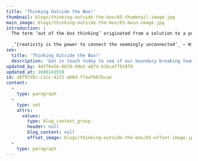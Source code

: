 ```yaml
---
title: 'Thinking Outside the Box!'
thumbnail: blogs/thinking-outside-the-box/65-thumbnail-image.jpg
main_image: blogs/thinking-outside-the-box/65-main-image.jpg
introduction: |
  The term ‘out of the box thinking’ originated from a solution to a puzzle where the goal is to join all nine dots with four straight lines without lifting your pen from the paper. The solution is to extend lines outside of this invisible perimeter, set by the arrangement of dots. Leading to the phrase ‘think outside the box’ entering the English language around the middle part of the twentieth century used as an example of lateral thinking. The challenge of connecting the dots requires unconventional thinking with a pinch of creativity, to approach it without seeing a boundary. Think you can solve it? Check out our social media accounts for the solution.
  
  _‘Creativity is the power to connect the seemingly unconnected’_ – William Plomer
seo:
  title: 'Thinking Outside the Box!'
  description: 'Get in touch today to see if our boundary breaking team of designers can help you connect with your brand. Call us today on 01253 297900.'
updated_by: 44ff6e56-6b78-49e2-a074-616caf791879
updated_at: 1606143559
id: a0797d5c-c1cc-4172-a60d-ffaafb67bcae
content:
  -
    type: paragraph
  -
    type: set
    attrs:
      values:
        type: blog_content_group
        header: null
        blog_content: null
        offset_image: blogs/thinking-outside-the-box/65-offset-image.jpg
  -
    type: paragraph
---
```

